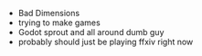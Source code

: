 - Bad Dimensions
- trying to make games
- Godot sprout and all around dumb guy
- probably should just be playing ffxiv right now
  

<!---
BadDimensions/BadDimensions is a ✨ special ✨ repository because its `README.md` (this file) appears on your GitHub profile.
You can click the Preview link to take a look at your changes.
--->
